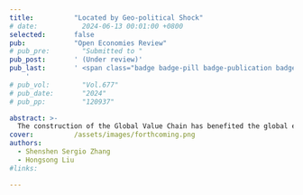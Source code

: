 ```yaml
---
title:          "Located by Geo-political Shock"
# date:           2024-06-13 00:01:00 +0800
selected:       false
pub:            "Open Economies Review"
# pub_pre:        "Submitted to "
pub_post:       ' (Under review)'
pub_last:       ' <span class="badge badge-pill badge-publication badge-success">1<sup>st</sup> author</span> <span class="badge badge-pill badge-publication badge-success-c">Corr. author</span>
    '
# pub_vol:        "Vol.677"
# pub_date:       "2024"
# pub_pp:         "120937"

abstract: >-
  The construction of the Global Value Chain has benefited the global economy. However, while geo-political shock has been believed to affect trade and investment volumes, does it truly impact countries’ integration into the Global Value Chain? In this article, we develop a theoretical framework to explore the impact of geo-political shock on GVC participation and what and how other factors will moderate; then, we conduct empirical studies based on data encompassing 77 countries from 1995 to 2020. The results show that geo-political shock indeed hinders the enhancement of GVC participation, but financing convenience actually alleviates such hindrance; meanwhile, political alignment and media attention, as external forces, indirectly moderate the negative impact of geo-political shock on GVC participation by influencing the alleviating role of financing convenience.
cover:          /assets/images/forthcoming.png
authors:
  - Shenshen Sergio Zhang
  - Hongsong Liu
#links:

---
```

